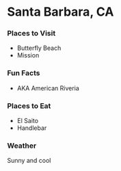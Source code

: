 # Santa Barbara, CA

### Places to Visit
- Butterfly Beach
- Mission

### Fun Facts
- AKA American Riveria

### Places to Eat
- El Saito
- Handlebar

### Weather
Sunny and cool

